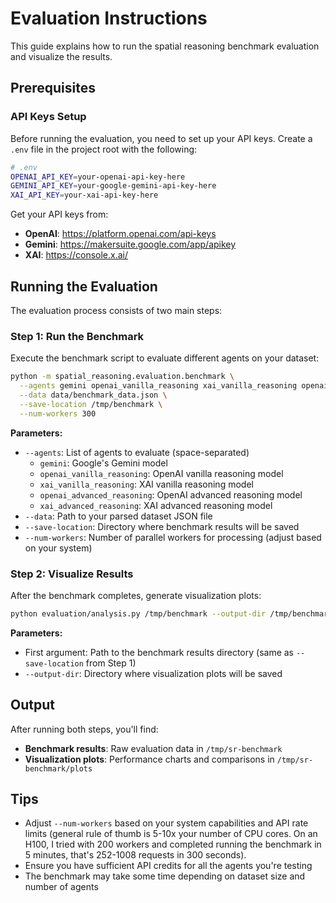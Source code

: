 # Evaluation Instructions

This guide explains how to run the spatial reasoning benchmark evaluation and visualize the results.

## Prerequisites

### API Keys Setup

Before running the evaluation, you need to set up your API keys. Create a `.env` file in the project root with the following:

```bash
# .env
OPENAI_API_KEY=your-openai-api-key-here
GEMINI_API_KEY=your-google-gemini-api-key-here
XAI_API_KEY=your-xai-api-key-here
```

Get your API keys from:
- **OpenAI**: https://platform.openai.com/api-keys
- **Gemini**: https://makersuite.google.com/app/apikey
- **XAI**: https://console.x.ai/

## Running the Evaluation

The evaluation process consists of two main steps:

### Step 1: Run the Benchmark

Execute the benchmark script to evaluate different agents on your dataset:

```bash
python -m spatial_reasoning.evaluation.benchmark \
  --agents gemini openai_vanilla_reasoning xai_vanilla_reasoning openai_advanced_reasoning xai_advanced_reasoning \
  --data data/benchmark_data.json \
  --save-location /tmp/benchmark \
  --num-workers 300
```

**Parameters:**
- `--agents`: List of agents to evaluate (space-separated)
  - `gemini`: Google's Gemini model
  - `openai_vanilla_reasoning`: OpenAI vanilla reasoning model
  - `xai_vanilla_reasoning`: XAI vanilla reasoning model
  - `openai_advanced_reasoning`: OpenAI advanced reasoning model
  - `xai_advanced_reasoning`: XAI advanced reasoning model
- `--data`: Path to your parsed dataset JSON file
- `--save-location`: Directory where benchmark results will be saved
- `--num-workers`: Number of parallel workers for processing (adjust based on your system)

### Step 2: Visualize Results

After the benchmark completes, generate visualization plots:

```bash
python evaluation/analysis.py /tmp/benchmark --output-dir /tmp/benchmark/plots
```

**Parameters:**
- First argument: Path to the benchmark results directory (same as `--save-location` from Step 1)
- `--output-dir`: Directory where visualization plots will be saved

## Output

After running both steps, you'll find:
- **Benchmark results**: Raw evaluation data in `/tmp/sr-benchmark`
- **Visualization plots**: Performance charts and comparisons in `/tmp/sr-benchmark/plots`

## Tips

- Adjust `--num-workers` based on your system capabilities and API rate limits (general rule of thumb is 5-10x your number of CPU cores. On an H100, I tried with 200 workers and completed running the benchmark in 5 minutes, that's 252-1008 requests in 300 seconds).
- Ensure you have sufficient API credits for all the agents you're testing
- The benchmark may take some time depending on dataset size and number of agents
